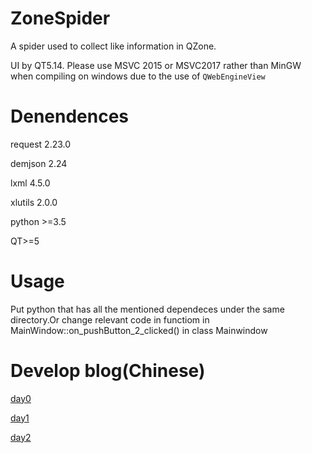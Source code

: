 # ZoneSpider

A  spider used to collect like information in QZone.

UI by QT5.14. Please use MSVC 2015 or MSVC2017 rather than MinGW when compiling on windows due to the use of `QWebEngineView` 

# Denendences

request 2.23.0

demjson 2.24

lxml 4.5.0

xlutils 2.0.0

python >=3.5

QT>=5

# Usage

Put python that has all the mentioned dependeces under the same directory.Or change relevant code in functiom in MainWindow::on_pushButton_2_clicked() in class Mainwindow 

# Develop blog(Chinese)

[day0](https://www.cnblogs.com/BeyondStars/p/12380913.html)

[day1](https://www.cnblogs.com/BeyondStars/p/12386857.html)

[day2](https://www.cnblogs.com/BeyondStars/p/12392049.html)
